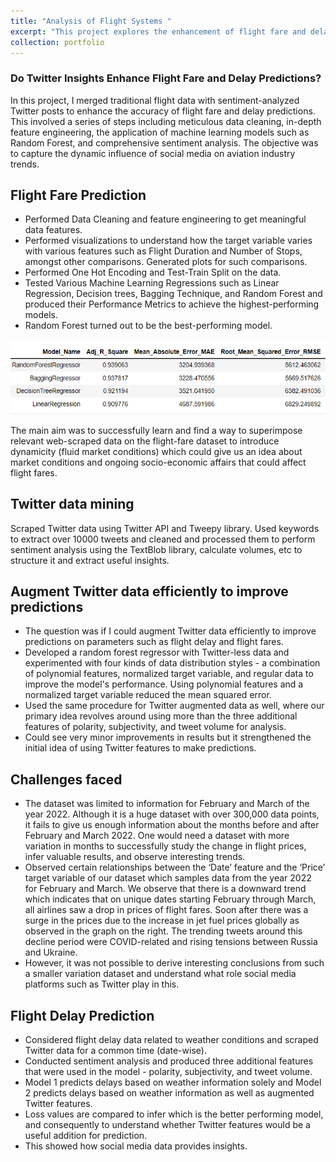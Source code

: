 ```yaml
---
title: "Analysis of Flight Systems "
excerpt: "This project explores the enhancement of flight fare and delay predictions by merging conventional datasets with Twitter data, employing data processing and sentiment analysis to assess social media's influence on aviation trends."
collection: portfolio
---
```


### Do Twitter Insights Enhance Flight Fare and Delay Predictions?

In this project, I merged traditional flight data with sentiment-analyzed Twitter posts to enhance the accuracy of flight fare and delay predictions. This involved a series of steps including meticulous data cleaning, in-depth feature engineering, the application of machine learning models such as Random Forest, and comprehensive sentiment analysis. The objective was to capture the dynamic influence of social media on aviation industry trends.

## Flight Fare Prediction
* Performed Data Cleaning and feature engineering to get meaningful data features.
* Performed visualizations to understand how the target variable varies with various features such as Flight Duration and Number of Stops, amongst other comparisons. Generated plots for such comparisons.
* Performed One Hot Encoding and Test-Train Split on the data.
* Tested Various Machine Learning Regressions such as Linear Regression, Decision trees, Bagging Technique, and Random Forest and produced their Performance Metrics to achieve the highest-performing models.
* Random Forest turned out to be the best-performing model.

![image](/images/flight-scores.png)

The main aim was to successfully learn and find a way to superimpose relevant web-scraped data on the flight-fare dataset to introduce dynamicity (fluid market conditions) which could give us an idea about market conditions and ongoing socio-economic affairs that could affect flight fares.

## Twitter data mining
Scraped Twitter data using Twitter API and Tweepy library. Used keywords to extract over 10000 tweets and cleaned and processed them to perform sentiment analysis using the TextBlob library, calculate volumes, etc to structure it and extract useful insights.

## Augment Twitter data efficiently to improve predictions
* The question was if I could augment Twitter data efficiently to improve predictions on parameters such as flight delay and flight fares.
* Developed a random forest regressor with Twitter-less data and experimented with four kinds of data distribution styles - a combination of polynomial features, normalized target variable, and regular data to improve the model's performance. Using polynomial features and a normalized target variable reduced the mean squared error.
* Used the same procedure for Twitter augmented data as well, where our primary idea revolves around using more than the three additional features of polarity, subjectivity, and tweet volume for analysis.
* Could see very minor improvements in results but it strengthened the initial idea of using Twitter features to make predictions.

## Challenges faced
* The dataset was limited to information for February and March of the year 2022. Although it is a huge dataset with over 300,000 data points, it fails to give us enough information about the months before and after February and March 2022. One would need a dataset with more variation in months to successfully study the change in flight prices, infer valuable results, and observe interesting trends.
* Observed certain relationships between the ‘Date’ feature and the ‘Price’ target variable of our dataset which samples data from the year 2022 for February and March. We observe that there is a downward trend which indicates that on unique dates starting February through March, all airlines saw a drop in prices of flight fares. Soon after there was a surge in the prices due to the increase in jet fuel prices globally as observed in the graph on the right. The trending tweets around this decline period were COVID-related and rising tensions between Russia and Ukraine.
* However, it was not possible to derive interesting conclusions from such a smaller variation dataset and understand what role social media platforms such as Twitter play in this.

## Flight Delay Prediction
* Considered flight delay data related to weather conditions and scraped Twitter data for a common time (date-wise).
* Conducted sentiment analysis and produced three additional features that were used in the model - polarity, subjectivity, and tweet volume.
* Model 1 predicts delays based on weather information solely and Model 2 predicts delays based on weather information as well as augmented Twitter features.
* Loss values are compared to infer which is the better performing model, and consequently to understand whether Twitter features would be a useful addition for prediction.
* This showed how social media data provides insights.

